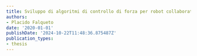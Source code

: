 ```yaml
---
title: Sviluppo di algoritmi di controllo di forza per robot collaborativi
authors:
- Placido Falqueto
date: '2020-01-01'
publishDate: '2024-10-22T11:48:36.875487Z'
publication_types:
- thesis
---
```

